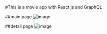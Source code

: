 #This is a movie app with React.js and GraphQL

##main page
![image](https://user-images.githubusercontent.com/67312562/140644014-4584dc25-2efa-4c30-a122-2a2b5ea03636.png)

##detail page
![image](https://user-images.githubusercontent.com/67312562/140644030-d9f5fe52-bc04-40a0-a41a-c32a7502b1c7.png)
